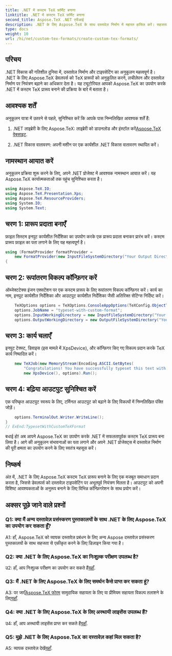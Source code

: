 ```yaml
---
title: .NET में कस्टम TeX फ़ॉर्मेट बनाना
linktitle: .NET में कस्टम TeX फ़ॉर्मेट बनाना
second_title: Aspose.TeX .NET एपीआई
description: .NET के लिए Aspose.TeX के साथ दस्तावेज़ निर्माण में महारत हासिल करें। सहजता से कस्टम TeX प्रारूप बनाएं।
type: docs
weight: 10
url: /hi/net/custom-tex-formats/create-custom-tex-formats/
---
```

## परिचय

.NET विकास की गतिशील दुनिया में, दस्तावेज़ निर्माण और टाइपसेटिंग का अनुकूलन महत्वपूर्ण है। .NET के लिए Aspose.TeX डेवलपर्स को TeX प्रारूपों को अनुकूलित करने, लचीलेपन और दस्तावेज़ निर्माण पर नियंत्रण बढ़ाने का अधिकार देता है। यह ट्यूटोरियल आपको Aspose.TeX का उपयोग करके .NET में कस्टम TeX प्रारूप बनाने की प्रक्रिया के बारे में बताता है।

## आवश्यक शर्तें

अनुकूलन यात्रा में उतरने से पहले, सुनिश्चित करें कि आपके पास निम्नलिखित आवश्यक शर्तें हैं:

1.  .NET लाइब्रेरी के लिए Aspose.TeX: लाइब्रेरी को डाउनलोड और इंस्टॉल करें[Aspose.TeX वेबसाइट](https://releases.aspose.com/tex/net/).

2. .NET विकास वातावरण: अपनी मशीन पर एक कार्यशील .NET विकास वातावरण स्थापित करें।

## नामस्थान आयात करें

अनुकूलन प्रक्रिया शुरू करने के लिए, अपने .NET प्रोजेक्ट में आवश्यक नामस्थान आयात करें। यह Aspose.TeX कार्यात्मकताओं तक पहुंच सुनिश्चित करता है।

```csharp
using Aspose.TeX.IO;
using Aspose.TeX.Presentation.Xps;
using Aspose.TeX.ResourceProviders;
using System.IO;
using System.Text;
```

## चरण 1: प्रारूप प्रदाता बनाएँ

फ़ाइल सिस्टम इनपुट कार्यशील निर्देशिका का उपयोग करके एक प्रारूप प्रदाता बनाकर प्रारंभ करें। कस्टम प्रारूप फ़ाइल का पता लगाने के लिए यह महत्वपूर्ण है।

```csharp
using (FormatProvider formatProvider =
    new FormatProvider(new InputFileSystemDirectory("Your Output Directory"), "customtex"))
{
```

## चरण 2: रूपांतरण विकल्प कॉन्फ़िगर करें

ऑब्जेक्टटेक्स इंजन एक्सटेंशन पर एक कस्टम प्रारूप के लिए रूपांतरण विकल्प कॉन्फ़िगर करें। कार्य का नाम, इनपुट कार्यशील निर्देशिका और आउटपुट कार्यशील निर्देशिका जैसी अतिरिक्त सेटिंग्स निर्दिष्ट करें।

```csharp
    TeXOptions options = TeXOptions.ConsoleAppOptions(TeXConfig.ObjectTeX(formatProvider));
    options.JobName = "typeset-with-custom-format";
    options.InputWorkingDirectory = new InputFileSystemDirectory("Your Input Directory");
    options.OutputWorkingDirectory = new OutputFileSystemDirectory("Your Output Directory");
```

## चरण 3: कार्य चलाएँ

इनपुट टेक्स्ट, डिवाइस (इस मामले में XpsDevice), और कॉन्फ़िगर किए गए विकल्प प्रदान करके TeX कार्य निष्पादित करें।

```csharp
    new TeXJob(new MemoryStream(Encoding.ASCII.GetBytes(
        "Congratulations! You have successfully typeset this text with your own TeX format!\\end")),
        new XpsDevice(), options).Run();
```

## चरण 4: बढ़िया आउटपुट सुनिश्चित करें

एक परिष्कृत आउटपुट स्वरूप के लिए, टर्मिनल आउटपुट को बढ़ाने के लिए विकल्पों में निम्नलिखित पंक्ति जोड़ें।

```csharp
    options.TerminalOut.Writer.WriteLine();
}
// ExEnd:TypesetWithCustomTeXFormat
```

बधाई हो! अब आपने Aspose.TeX का उपयोग करके .NET में सफलतापूर्वक कस्टम TeX प्रारूप बना लिया है। आगे की अनुकूलन संभावनाओं का पता लगाने और अपने .NET प्रोजेक्ट्स में दस्तावेज़ निर्माण की पूरी क्षमता का उपयोग करने के लिए स्वतंत्र महसूस करें।

## निष्कर्ष

अंत में, .NET के लिए Aspose.TeX कस्टम TeX प्रारूप बनाने के लिए एक मजबूत समाधान प्रदान करता है, जिससे डेवलपर्स को दस्तावेज़ टाइपसेटिंग पर अभूतपूर्व नियंत्रण मिलता है। आउटपुट को अपनी विशिष्ट आवश्यकताओं के अनुरूप बनाने के लिए विभिन्न कॉन्फ़िगरेशन के साथ प्रयोग करें।

## अक्सर पूछे जाने वाले प्रश्नों

### Q1: क्या मैं अन्य दस्तावेज़ प्रसंस्करण पुस्तकालयों के साथ .NET के लिए Aspose.TeX का उपयोग कर सकता हूँ?

A1: हाँ, Aspose.TeX को व्यापक दस्तावेज़ प्रबंधन के लिए अन्य Aspose दस्तावेज़ प्रसंस्करण पुस्तकालयों के साथ सहजता से एकीकृत करने के लिए डिज़ाइन किया गया है।

### Q2: क्या .NET के लिए Aspose.TeX का निःशुल्क परीक्षण उपलब्ध है?

 उ2: हाँ, आप निःशुल्क परीक्षण का उपयोग कर सकते हैं[यहाँ](https://releases.aspose.com/).

### Q3: मैं .NET के लिए Aspose.TeX के लिए समर्थन कैसे प्राप्त कर सकता हूं?

 A3: पर जाएँ[Aspose.TeX फोरम](https://forum.aspose.com/c/tex/47) सामुदायिक सहायता के लिए या प्रीमियम सहायता विकल्प तलाशने के लिए[यहाँ](https://purchase.aspose.com/buy).

### Q4: क्या .NET के लिए Aspose.TeX के लिए अस्थायी लाइसेंस उपलब्ध हैं?

 उ4: हाँ, आप अस्थायी लाइसेंस प्राप्त कर सकते हैं[यहाँ](https://purchase.aspose.com/temporary-license/).

### Q5: मुझे .NET के लिए Aspose.TeX का दस्तावेज़ कहां मिल सकता है?

 A5: व्यापक दस्तावेज़ देखें[यहाँ](https://reference.aspose.com/tex/net/).